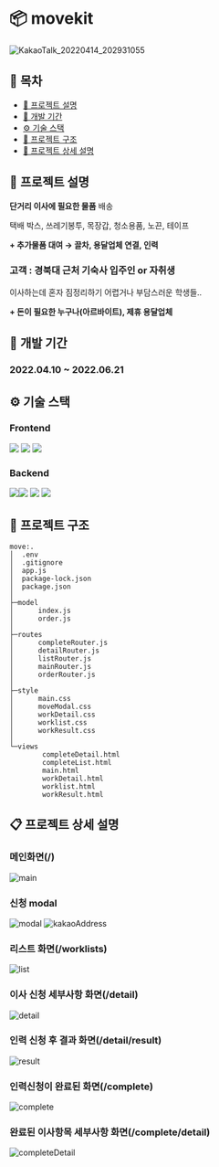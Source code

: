 # 📦 movekit
![KakaoTalk_20220414_202931055](https://user-images.githubusercontent.com/46878756/168100814-4b6a9836-06a4-4ba0-b0e4-546b7d9118ca.png)

## 📑 목차
- [📒 프로젝트 설명](#-프로젝트-설명)
- [📅 개발 기간](#-개발-기간)
- [⚙ 기술 스택](#-기술-스택)
- [📁 프로젝트 구조](#-프로젝트-구조)
- [📝 프로젝트 상세 설명](#-프로젝트-상세-설명)

## 📒 프로젝트 설명
**단거리 이사에 필요한 물품** 배송

택배 박스, 쓰레기봉투, 목장갑, 청소용품, 노끈, 테이프

**+ 추가물품 대여 → 끌차, 용달업체 연결, 인력** 

### **고객 : 경북대 근처 기숙사 입주인 or 자취생**

이사하는데 혼자 짐정리하기 어렵거나 부담스러운 학생들..

**+ 돈이 필요한 누구나(아르바이트), 제휴 용달업체**

## 📅 개발 기간
### 2022.04.10 ~ 2022.06.21

## ⚙ 기술 스택
  ### Frontend
  <img src="https://img.shields.io/badge/javascript-F7DF1E?style=for-the-badge&logo=javascript&logoColor=black"> <img src="https://img.shields.io/badge/html5-E34F26?style=for-the-badge&logo=html5&logoColor=white"> 
  <img src="https://img.shields.io/badge/css-1572B6?style=for-the-badge&logo=css3&logoColor=white">
  ### Backend
  <img src="https://img.shields.io/badge/jquery-0769AD?style=for-the-badge&logo=jquery&logoColor=white"><img src="https://img.shields.io/badge/node.js-339933?style=for-the-badge&logo=Node.js&logoColor=white">
  <img src="https://img.shields.io/badge/express-000000?style=for-the-badge&logo=express&logoColor=white">
  <img src="https://img.shields.io/badge/mongoDB-47A248?style=for-the-badge&logo=MongoDB&logoColor=white">

## 📁 프로젝트 구조
```
move:.
│  .env
│  .gitignore
│  app.js
│  package-lock.json
│  package.json
│
├─model
│      index.js
│      order.js
│
├─routes
│      completeRouter.js
│      detailRouter.js
│      listRouter.js
│      mainRouter.js
│      orderRouter.js
│
├─style
│      main.css
│      moveModal.css
│      workDetail.css
│      worklist.css
│      workResult.css
│
└─views
        completeDetail.html
        completeList.html
        main.html
        workDetail.html
        worklist.html
        workResult.html
```
## 📋 프로젝트 상세 설명
### 메인화면(/)
![main](https://user-images.githubusercontent.com/46878756/174781407-0cbedaf6-2728-40c3-9c4e-dca500ca9c9b.png)
### 신청 modal
![modal](https://user-images.githubusercontent.com/46878756/174781543-284c555d-deaf-4774-a063-8f4a6174d92c.png)
![kakaoAddress](https://user-images.githubusercontent.com/46878756/174781566-ca065384-577f-44a9-8a2d-38b2fca9f30c.png)
### 리스트 화면(/worklists)
![list](https://user-images.githubusercontent.com/46878756/174781638-50cf255c-dbdd-416c-99f0-17e5be312092.png)
### 이사 신청 세부사항 화면(/detail)
![detail](https://user-images.githubusercontent.com/46878756/174781691-e1d67db1-cdec-45cc-a8f1-f14f682413de.png)
### 인력 신청 후 결과 화면(/detail/result)
![result](https://user-images.githubusercontent.com/46878756/174781755-3421a777-2c50-4ce4-96c5-84ed12978a98.png)
### 인력신청이 완료된 화면(/complete)
![complete](https://user-images.githubusercontent.com/46878756/174781844-7ba47813-2476-4d9a-8bc6-cea040039794.png)
### 완료된 이사항목 세부사항 화면(/complete/detail)
![completeDetail](https://user-images.githubusercontent.com/46878756/174781867-0b85de4b-faf6-4651-9993-45326be2f90e.png)




